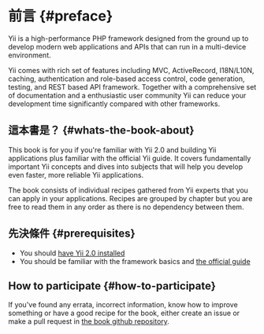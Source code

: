 # 前言 {#preface}

Yii is a high-performance PHP framework designed from the ground up to develop modern web applications and APIs that can run in a multi-device environment.

Yii comes with rich set of features including MVC, ActiveRecord, I18N/L10N, caching, authentication and role-based access control, code generation, testing, and REST based API framework. Together with a comprehensive set of documentation and a enthusiastic user community Yii can reduce your development time significantly compared with other frameworks.

## 這本書是？ {#whats-the-book-about}

This book is for you if you're familiar with Yii 2.0 and building Yii applications plus familiar with the official Yii guide. It covers fundamentally important Yii concepts and dives into subjects that will help you develop even faster, more reliable Yii applications.

The book consists of individual recipes gathered from Yii experts that you can apply in your applications. Recipes are grouped by chapter but you are free to read them in any order as there is no dependency between them.

## 先決條件 {#prerequisites}

* You should [have Yii 2.0 installed](http://www.yiiframework.com/doc-2.0/guide-start-installation.html)
* You should be familiar with the framework basics and [the official guide](http://www.yiiframework.com/doc-2.0/guide-README.html)

## How to participate {#how-to-participate}

If you've found any errata, incorrect information, know how to improve something or have a good recipe for the book, either create an issue or make a pull request in [the book github repository](https://github.com/samdark/yii2-cookbook).

